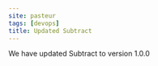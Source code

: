 ```yaml
---
site: pasteur
tags: [devops]
title: Updated Subtract
---
```


We have updated Subtract to  version 1.0.0

